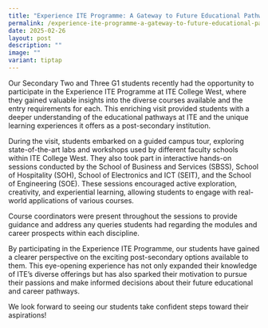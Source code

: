 ```yaml
---
title: "Experience ITE Programme: A Gateway to Future Educational Pathways"
permalink: /experience-ite-programme-a-gateway-to-future-educational-pathways/
date: 2025-02-26
layout: post
description: ""
image: ""
variant: tiptap
---
```

<p>Our Secondary Two and Three G1 students recently had the opportunity to
participate in the Experience ITE Programme at ITE College West, where
they gained valuable insights into the diverse courses available and the
entry requirements for each. This enriching visit provided students with
a deeper understanding of the educational pathways at ITE and the unique
learning experiences it offers as a post-secondary institution.</p>
<p>During the visit, students embarked on a guided campus tour, exploring
state-of-the-art labs and workshops used by different faculty schools within
ITE College West. They also took part in interactive hands-on sessions
conducted by the School of Business and Services (SBSS), School of Hospitality
(SOH), School of Electronics and ICT (SEIT), and the School of Engineering
(SOE). These sessions encouraged active exploration, creativity, and experiential
learning, allowing students to engage with real-world applications of various
courses.</p>
<p>Course coordinators were present throughout the sessions to provide guidance
and address any queries students had regarding the modules and career prospects
within each discipline.</p>
<p>By participating in the Experience ITE Programme, our students have gained
a clearer perspective on the exciting post-secondary options available
to them. This eye-opening experience has not only expanded their knowledge
of ITE’s diverse offerings but has also sparked their motivation to pursue
their passions and make informed decisions about their future educational
and career pathways.</p>
<p>We look forward to seeing our students take confident steps toward their
aspirations!</p>